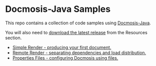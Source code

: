 # Docmosis-Java Samples

This repo contains a collection of code samples using [Docmosis-Java](https://www.docmosis.com/products/docmosis-java.html).

You will also need to [download the latest release](https://www.docmosis.com/resources/docmosis-java.html) from the Resources section.

* [Simple Render - producing your first document.](SimpleRender)
* [Remote Render - separating dependencies and load distribution.](RemoteRender)
* [Properties Files - configuring Docmosis using files.](PropertiesFiles)

